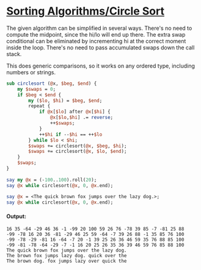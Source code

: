 [1]: https://rosettacode.org/wiki/Sorting_Algorithms/Circle_Sort

# [Sorting Algorithms/Circle Sort][1]

The given algorithm can be simplified in several ways. There's no need to compute the midpoint, since the hi/lo will end up there. The extra swap conditional can be eliminated by incrementing hi at the correct moment inside the loop. There's no need to
pass accumulated swaps down the call stack.



This does generic comparisons, so it works on any ordered type, including numbers or strings.

```perl
sub circlesort (@x, $beg, $end) {
    my $swaps = 0;
    if $beg < $end {
        my ($lo, $hi) = $beg, $end;
        repeat {
            if @x[$lo] after @x[$hi] {
                @x[$lo,$hi] .= reverse;
                ++$swaps;
            }
            ++$hi if --$hi == ++$lo
        } while $lo < $hi;
        $swaps += circlesort(@x, $beg, $hi);
        $swaps += circlesort(@x, $lo, $end);
    }
    $swaps;
}
 
say my @x = (-100..100).roll(20);
say @x while circlesort(@x, 0, @x.end);
 
say @x = <The quick brown fox jumps over the lazy dog.>;
say @x while circlesort(@x, 0, @x.end);
```

#### Output:
```
16 35 -64 -29 46 36 -1 -99 20 100 59 26 76 -78 39 85 -7 -81 25 88
-99 -78 16 20 36 -81 -29 46 25 59 -64 -7 39 26 88 -1 35 85 76 100
-99 -78 -29 -81 16 -64 -7 20 -1 39 25 26 36 46 59 35 76 88 85 100
-99 -81 -78 -64 -29 -7 -1 16 20 25 26 35 36 39 46 59 76 85 88 100
The quick brown fox jumps over the lazy dog.
The brown fox jumps lazy dog. quick over the
The brown dog. fox jumps lazy over quick the
```